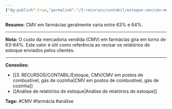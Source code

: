 ```yaml
---
{"dg-publish":true,"permalink":"/3-recursos/contabil/estoque-cmv/cmv-medio-para-farmacias/","dgPassFrontmatter":true,"created":"2025-06-05T22:10:24.307-03:00","updated":"2025-06-05T22:26:59.352-03:00"}
---
```



**Resumo:** 
CMV em farmácias geralmente varia entre 63% e 64%.

---

**Nota:**
O custo da mercadoria vendida (CMV) em farmácias gira em torno de 63–64%. Este valor é útil como referência ao revisar os relatórios de estoque enviados pelos clientes.

---

**Conexões:**

- [[3. RECURSOS/CONTABIL/Estoque, CMV/CMV em postos de combustível, gás de cozinha\|CMV em postos de combustível, gás de cozinha]]
- [[Análise de relatórios de estoque\|Análise de relatórios de estoque]]

**Tags:** #CMV #farmácia #análise
